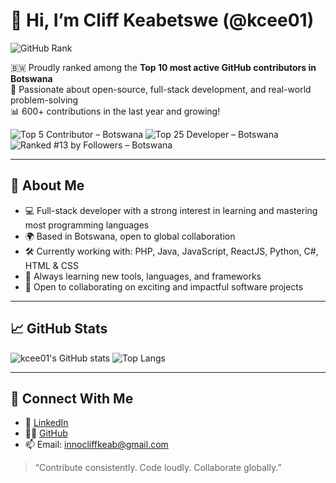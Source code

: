 # 👋 Hi, I’m Cliff Keabetswe (@kcee01)

![GitHub Rank](https://img.shields.io/badge/GitHub%20Rank-Top%2010%20in%20Botswana-0099ff?style=flat-square&logo=github)

🇧🇼 Proudly ranked among the **Top 10 most active GitHub contributors in Botswana**  
🔧 Passionate about open-source, full-stack development, and real-world problem-solving  
📊 600+ contributions in the last year and growing!

![Top 5 Contributor – Botswana](https://img.shields.io/badge/GitHub%20Top%205-Botswana-blueviolet?style=flat-square&logo=github)
![Top 25 Developer – Botswana](https://img.shields.io/badge/Top%2025%20Developer-Botswana-success?style=flat-square&logo=github)
![Ranked #13 by Followers – Botswana](https://img.shields.io/badge/GitHub%20Followers-#13%20Botswana-orange?style=flat-square&logo=github)

---

## 🚀 About Me

- 💻 Full-stack developer with a strong interest in learning and mastering most programming languages
- 🌍 Based in Botswana, open to global collaboration
- 🛠️ Currently working with: PHP, Java, JavaScript, ReactJS, Python, C#, HTML & CSS
- 🌱 Always learning new tools, languages, and frameworks
- 💞️ Open to collaborating on exciting and impactful software projects

---

## 📈 GitHub Stats

![kcee01's GitHub stats](https://github-readme-stats.vercel.app/api?username=kcee01&show_icons=true&theme=github_dark&count_private=true)
![Top Langs](https://github-readme-stats.vercel.app/api/top-langs/?username=kcee01&layout=compact&theme=github_dark)

---

## 🔗 Connect With Me

- 💼 [LinkedIn](https://www.linkedin.com/in/cliff-keabetswe)
- 🧑‍💻 [GitHub](https://github.com/kcee01)
- 📫 Email: [innocliffkeab@gmail.com](mailto:innocliffkeab@gmail.com)

> “Contribute consistently. Code loudly. Collaborate globally.”
